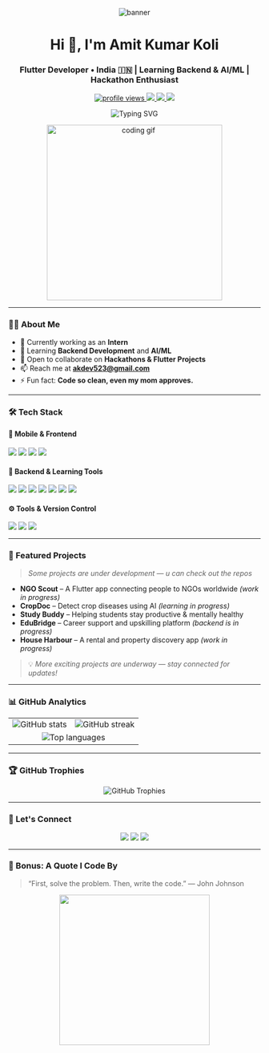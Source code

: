 <!-- Header -->
<p align="center">
  <img src="https://github.com/Amitkumarkoli/Amitkumarkoli/assets/113758099/8e98cab3-d26c-4d8f-86ff-f19404ad5710" alt="banner" />
</p>

<h1 align="center">Hi 👋, I'm Amit Kumar Koli</h1>
<h3 align="center">Flutter Developer • India 🇮🇳 | Learning Backend & AI/ML | Hackathon Enthusiast</h3>

<p align="center">
  <a href="https://komarev.com/ghpvc/?username=amitkumarkoli">
    <img src="https://komarev.com/ghpvc/?username=amitkumarkoli&label=Profile%20views&color=0e75b6&style=flat" alt="profile views" />
  </a>
  <a href="mailto:akdev523@gmail.com">
    <img src="https://img.shields.io/badge/Gmail-akdev523%40gmail.com-red?logo=gmail" />
  </a>
  <a href="https://www.linkedin.com/in/amit-kumar-koli-12441224a/" target="_blank">
    <img src="https://img.shields.io/badge/LinkedIn-Amit%20Kumar%20Koli-blue?logo=linkedin" />
  </a>
  <a href="https://x.com/Ak_koli01" target="_blank">
    <img src="https://img.shields.io/badge/Twitter-@Ak_koli01-1DA1F2?logo=twitter" />
  </a>
</p>

<p align="center">
  <img src="https://readme-typing-svg.demolab.com?font=Fira+Code&duration=2500&pause=500&color=36BCF7&center=true&vCenter=true&width=600&lines=Flutter+%2B+Dart+lover;Building+clean+and+scalable+UIs;Open+to+collaborate+on+Hackathons;Learning+Backend+%26+AI%2FML" alt="Typing SVG" />
</p>

<p align="center">
  <img src="https://media1.giphy.com/media/v1.Y2lkPTc5MGI3NjExcXpwanZpNjRveDhmd3M5cWI1bTN4MzE1bjlvcnBsYjZtdHpqNml3byZlcD12MV9pbnRlcm5hbF9naWZfYnlfaWQmY3Q9Zw/f3KwliaH4MLtli8z7D/giphy.gif" width="350" alt="coding gif" />
</p>

---

### 🧑‍💻 About Me
- 🔭 Currently working as an **Intern**
- 🌱 Learning **Backend Development** and **AI/ML**
- 👯 Open to collaborate on **Hackathons & Flutter Projects**
- 📫 Reach me at **akdev523@gmail.com**
- ⚡ Fun fact: **Code so clean, even my mom approves.**

---

### 🛠️ Tech Stack

#### 📱 Mobile & Frontend
<p align="left">
  <img src="https://img.shields.io/badge/Flutter-02569B?logo=flutter&logoColor=white" />
  <img src="https://img.shields.io/badge/Dart-0175C2?logo=dart&logoColor=white" />
  <img src="https://img.shields.io/badge/Android-3DDC84?logo=android&logoColor=white" />
  <img src="https://img.shields.io/badge/Figma-F24E1E?logo=figma&logoColor=white" />
</p>

#### 🔧 Backend & Learning Tools
<p align="left">
  <img src="https://img.shields.io/badge/Node.js-339933?logo=node.js&logoColor=white" />
  <img src="https://img.shields.io/badge/JavaScript-F7DF1E?logo=javascript&logoColor=black" />
  <img src="https://img.shields.io/badge/MongoDB-47A248?logo=mongodb&logoColor=white" />
  <img src="https://img.shields.io/badge/Firebase-FFCA28?logo=firebase&logoColor=black" />
  <img src="https://img.shields.io/badge/Java-007396?logo=java&logoColor=white" />
  <img src="https://img.shields.io/badge/C-00599C?logo=c&logoColor=white" />
  <img src="https://img.shields.io/badge/C%2B%2B-00599C?logo=cpp&logoColor=white" />
</p>

#### ⚙️ Tools & Version Control
<p align="left">
  <img src="https://img.shields.io/badge/Git-F05032?logo=git&logoColor=white" />
  <img src="https://img.shields.io/badge/GitHub-181717?logo=github&logoColor=white" />
  <img src="https://img.shields.io/badge/Postman-FF6C37?logo=postman&logoColor=white" />
</p>

---

### 🚀 Featured Projects

> *Some projects are under development — u can check out the repos*

- **NGO Scout** – A Flutter app connecting people to NGOs worldwide *(work in progress)*  
- **CropDoc** – Detect crop diseases using AI *(learning in progress)*  
- **Study Buddy** – Helping students stay productive & mentally healthy  
- **EduBridge** – Career support and upskilling platform *(backend is in progress)*  
- **House Harbour** – A rental and property discovery app *(work in progress)*  

> 💡 *More exciting projects are underway — stay connected for updates!*
 

---

### 📊 GitHub Analytics

<p align="center">
  <table>
    <tr>
      <td align="center">
        <img src="https://github-readme-stats.vercel.app/api?username=amitkumarkoli&show_icons=true&include_all_commits=true&count_private=true&theme=tokyonight" alt="GitHub stats" />
      </td>
      <td align="center">
        <img src="https://github-readme-streak-stats.herokuapp.com?user=amitkumarkoli&theme=tokyonight" alt="GitHub streak" />
      </td>
    </tr>
    <tr>
      <td colspan="2" align="center">
        <img src="https://github-readme-stats.vercel.app/api/top-langs/?username=amitkumarkoli&layout=compact&theme=tokyonight&langs_count=8" alt="Top languages" />
      </td>
    </tr>
  </table>
</p>

---

### 🏆 GitHub Trophies

<p align="center">
  <img src="https://github-profile-trophy.vercel.app/?username=amitkumarkoli&theme=onestar&no-frame=true&row=1&column=6" alt="GitHub Trophies" />
</p>

---

### 🤝 Let's Connect

<p align="center">
  <a href="mailto:akdev523@gmail.com"><img src="https://img.shields.io/badge/Gmail-D14836?logo=gmail&logoColor=white" /></a>
  <a href="https://www.linkedin.com/in/amit-kumar-koli-12441224a/" target="_blank"><img src="https://img.shields.io/badge/LinkedIn-0077B5?logo=linkedin&logoColor=white" /></a>
  <a href="https://x.com/Ak_koli01" target="_blank"><img src="https://img.shields.io/badge/Twitter-1DA1F2?logo=twitter&logoColor=white" /></a>
</p>

---

### 🌟 Bonus: A Quote I Code By

> “First, solve the problem. Then, write the code.” — John Johnson

<p align="center">
  <img src="https://media.giphy.com/media/26tn33aiTi1jkl6H6/giphy.gif" width="300" />
</p>
